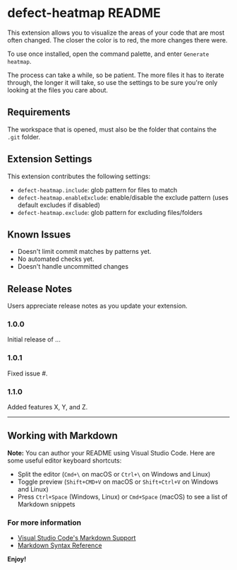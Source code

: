 # defect-heatmap README

This extension allows you to visualize the areas of your code that are most often changed. The closer the color is to red, the more changes there were.

To use once installed, open the command palette, and enter `Generate heatmap`.

The process can take a while, so be patient. The more files it has to iterate through, the longer it will take, so use the settings to be sure you're only looking at the files you care about.

## Requirements

The workspace that is opened, must also be the folder that contains the `.git` folder.

## Extension Settings

This extension contributes the following settings:

* `defect-heatmap.include`: glob pattern for files to match
* `defect-heatmap.enableExclude`: enable/disable the exclude pattern (uses default excludes if disabled)
* `defect-heatmap.exclude`: glob pattern for excluding files/folders

## Known Issues

* Doesn't limit commit matches by patterns yet.
* No automated checks yet.
* Doesn't handle uncommitted changes

## Release Notes

Users appreciate release notes as you update your extension.

### 1.0.0

Initial release of ...

### 1.0.1

Fixed issue #.

### 1.1.0

Added features X, Y, and Z.

-----------------------------------------------------------------------------------------------------------

## Working with Markdown

**Note:** You can author your README using Visual Studio Code.  Here are some useful editor keyboard shortcuts:

* Split the editor (`Cmd+\` on macOS or `Ctrl+\` on Windows and Linux)
* Toggle preview (`Shift+CMD+V` on macOS or `Shift+Ctrl+V` on Windows and Linux)
* Press `Ctrl+Space` (Windows, Linux) or `Cmd+Space` (macOS) to see a list of Markdown snippets

### For more information

* [Visual Studio Code's Markdown Support](http://code.visualstudio.com/docs/languages/markdown)
* [Markdown Syntax Reference](https://help.github.com/articles/markdown-basics/)

**Enjoy!**
